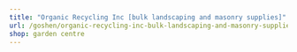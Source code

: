 ```yaml
---
title: "Organic Recycling Inc [bulk landscaping and masonry supplies]"
url: /goshen/organic-recycling-inc-bulk-landscaping-and-masonry-supplies/
shop: garden centre
---
```

